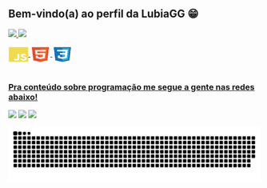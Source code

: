 ## Bem-vindo(a) ao perfil da LubiaGG 😁

 <div>
   <a href="https://github.com/LubiaGG">
   <img height="180em" src="https://github-readme-stats.vercel.app/api?username=LubiaGG&show_icons=true&theme=tokyonight&include_all_commits=true&count_private=true"/>
   <img height="180em" src="https://github-readme-stats.vercel.app/api/top-langs/?username=LubiaGG&layout=compact&langs_count=6&theme=tokyonight"/>

</div>
<div style="display: inline_block"><br>
  <img align="center" alt="Js" height="30" width="40" src="https://raw.githubusercontent.com/devicons/devicon/master/icons/javascript/javascript-plain.svg">
  <img align="center" alt="HTML" height="30" width="40" src="https://raw.githubusercontent.com/devicons/devicon/master/icons/html5/html5-original.svg">
  <img align="center" alt="CSS" height="30" width="40" src="https://raw.githubusercontent.com/devicons/devicon/master/icons/css3/css3-original.svg">
</div>
 
 <br>
 
  ### Pra conteúdo sobre programação me segue a gente nas redes abaixo!
 
<div> 
  
  
 <a href="https://discord.gg/sQ95MZc9" target="_blank"><img src="https://img.shields.io/badge/Discord-7289DA?style=for-the-badge&logo=discord&logoColor=white" target="_blank"></a> 
  <a href = "mailto:lubia06@gmail.com"><img src="https://img.shields.io/badge/Gmail--%23333?style=for-the-badge&logo=gmail&logoColor=white" target="_blank"></a>
  <a href="https://www.linkedin.com/in/lubia-gomes-425395289/" target="_blank"><img src="https://img.shields.io/badge/-LinkedIn-%230077B5?style=for-the-badge&logo=linkedin&logoColor=white" target="_blank"></a> 
 
  ![Snake animation](https://github.com/LubiaGG/LubiaGG/blob/output/github-contribution-grid-snake.svg)

</div>
